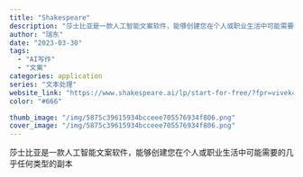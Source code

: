 ```yaml
---
title: "Shakespeare"
description: "莎士比亚是一款人工智能文案软件，能够创建您在个人或职业生活中可能需要的几乎任何类型的副本"
author: "瑞东"
date: "2023-03-30"
tags:
  - "AI写作"
  - "文案"
categories: application
series: "文本处理"
website_link: "https://www.shakespeare.ai/lp/start-for-free/?fpr=vivek45"
color: "#666"

thumb_image: "/img/5875c39615934bcceee705576934f806.png"
cover_image: "/img/5875c39615934bcceee705576934f806.png"
---
```


莎士比亚是一款人工智能文案软件，能够创建您在个人或职业生活中可能需要的几乎任何类型的副本